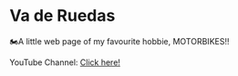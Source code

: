 # Va de Ruedas
🏍️A little web page of my favourite hobbie, MOTORBIKES!!

YouTube Channel: [Click here!]()